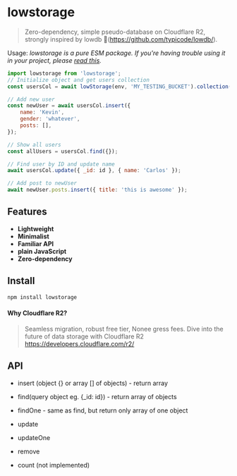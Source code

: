 # lowstorage

> Zero-dependency, simple pseudo-database on Cloudflare R2, strongly inspired by lowdb 🤗(https://github.com/typicode/lowdb/).

Usage:
_lowstorage is a pure ESM package. If you're having trouble using it in your project, please [read this](https://gist.github.com/sindresorhus/a39789f98801d908bbc7ff3ecc99d99c)._

```js
import lowstorage from 'lowstorage';
// Initialize object and get users collection
const usersCol = await lowStorage(env, 'MY_TESTING_BUCKET').collection('users');

// Add new user
const newUser = await usersCol.insert({
	name: 'Kevin',
	gender: 'whatever',
	posts: [],
});

// Show all users
const allUsers = usersCol.find({});

// Find user by ID and update name
await usersCol.update({ _id: id }, { name: 'Carlos' });

// Add post to newUser
await newUser.posts.insert({ title: 'this is awesome' });
```

## Features

- **Lightweight**
- **Minimalist**
- **Familiar API**
- **plain JavaScript**
- **Zero-dependency**

## Install

```sh
npm install lowstorage
```

#### Why Cloudflare R2?

> Seamless migration, robust free tier, Nonee gress fees. Dive into the future of data storage with Cloudflare R2 https://developers.cloudflare.com/r2/

## API

- insert (object {} or array [] of objects) - return array

- find(query object eg. {\_id: id}) - return array of objects
- findOne - same as find, but return only array of one object

- update
- updateOne

- remove

- count (not implemented)
